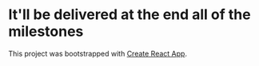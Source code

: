 
# It'll be delivered at the end all of the milestones
This project was bootstrapped with [Create React App](https://github.com/facebook/create-react-app).
